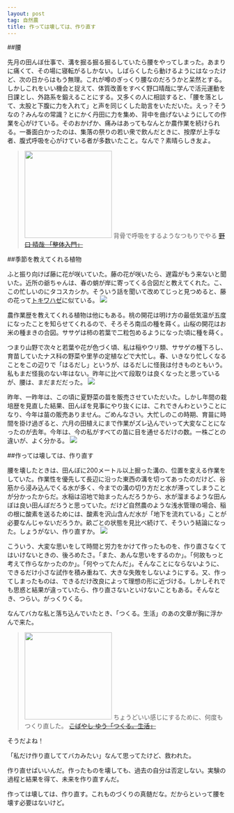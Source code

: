 ```yaml
---
layout: post
tag: 自然農
title: 作っては壊しては、作り直す
---
```

##腰

先月の田んぼ仕事で、溝を掘る掘る掘るしていたら腰をやってしまった。あまりに痛くて、その場に寝転がるしかない。しばらくしたら動けるようにはなったけど、次の日からはもう無理。これが噂のぎっくり腰なのだろうかと呆然とする。しかしこれをいい機会と捉えて、体質改善をすべく野口晴哉に学んで活元運動を日課とし、外路系を鍛えることにする。又多くの人に相談すると、「腰を落として、太股と下腹に力を入れて」と声を同じくした助言をいただいた。えっ？そうなの？みんなの常識？とにかく丹田に力を集め、背中を曲げないようにしての作業を心がけている。そのおかげか、痛みはあってもなんとか農作業を続けられる。一番面白かったのは、集落の祭りの若い衆で飲んだときに、按摩が上手な者、腹式呼吸を心がけている者が多数いたこと。なんで？素晴らしき友よ。

><img class="nolazy" src="http://ecx.images-amazon.com/images/I/417F1R2T7DL._SX332_BO1,204,203,200_.jpg" style="width: 200px">
>背骨で呼吸をするようなつもりでやる
><s><a  href="http://www.amazon.co.jp/gp/product/4480037063/ref=as_li_ss_tl?ie=UTF8&camp=247&creative=7399&creativeASIN=4480037063&linkCode=as2&tag=kobapan-22">野口 晴哉 「整体入門」</a><img src="http://ir-jp.amazon-adsystem.com/e/ir?t=kobapan-22&l=as2&o=9&a=4480037063" width="1" height="1" border="0" alt="" style="border:none !important; margin:0px !important;" /></s>


##季節を教えてくれる植物

ふと振り向けば藤に花が咲いていた。藤の花が咲いたら、遅霜がもう来ないと聞いた。近所の爺ちゃんは、春の蛸が岸に寄ってくる合図だと教えてくれた。こ、この忙しいのにタコスカシか。そういう話を聞いて改めてじっと見つめると、藤の花って[トキワハゼ](https://www.flickr.com/photos/kobapan/5792239073/in/album-72157624144889354/)に似ている。
![](https://c2.staticflickr.com/8/7516/26320464984_6c9198ef48.jpg)

農作業歴を教えてくれる植物は他にもある。桃の開花は明け方の最低気温が五度になったことを知らせてくれるので、そろそろ南瓜の種を蒔く。山桜の開花はお米の種まきの合図。ササゲは柿の若葉で二粒包めるようになった頃に種を蒔く。

つまり山野で次々と若葉や花が色づく頃、私は稲やウリ類、ササゲの種下ろし、育苗していたナス科の野菜や里芋の定植などで大忙し。春、いきなり忙しくなることをこの辺りで「はるだし」というが、はるだしに怪我は付きものともいう。私もまだ怪我のない年はない。昨年に比べて段取りは良くなったと思っているが、腰は、まだまだだった。
![](https://c2.staticflickr.com/8/7297/26636985540_bca297276a.jpg)

昨年、一昨年は、この頃に夏野菜の苗を販売させていただいた。しかし年間の栽培歴を見直した結果、田んぼを見事にやり抜くには、これできんわということになり、今年は苗の販売ありません。ごめんなさい。大忙しのこの時期、育苗に時間を掛け過ぎると、六月の田植えにまで作業がズレ込んでいって大変なことになったのが去年。今年は、今の私がすべての苗に目を通せるだけの数。一株ごとの違いが、よく分かる。
![](https://c2.staticflickr.com/8/7313/26636983870_dd10507401.jpg)


##作っては壊しては、作り直す

腰を壊したときは、田んぼに200メートル以上掘った溝の、位置を変える作業をしていた。作業性を優先して長辺に沿った東西の溝を切ってあったのだけど、谷筋から浸み込んでくる水が多く、今までの溝の切り方だと水が滞ってしまうことが分かったからだ。水稲は沼地で始まったんだろうから、水が溜まるような田んぼは良い田んぼだろうと思っていた。だけど自然農のような浅水管理の場合、稲の根に酸素を送るためには、酸素を沢山含んだ水が「地下を流れている」ことが必要なんじゃないだろうか。畝ごとの状態を見比べ続けて、そういう結論になった。しょうがない、作り直すか。
![](https://c1.staticflickr.com/3/2909/14588993926_9ed20f823c.jpg)

こういう、大変な思いをして時間と労力をかけて作ったものを、作り直さなくてはいけないときの、後ろめたさ。「また、あんな思いをするのか」。「何故もっと考えて作らなかったのか」。「何やってたんだ」。そんなことにならないように、できるだけ小さな試作を積み重ねて、大きな失敗をしないようにする。又、作ってしまったものは、できるだけ改良によって理想の形に近づける。しかしそれでも思惑と結果が違っていたら、作り直さないといけないこともある。そんなとき、つらい。がっくりくる。

なんてバカな私と落ち込んでいたとき、「つくる。生活」のあの文章が胸に浮かんで来た。

><img src="http://ecx.images-amazon.com/images/I/514PYS0PFHL._SX333_BO1,204,203,200_.jpg" style="width:200px"/>
>ちょうどいい感じにするために、何度もつくり直した。
><s><a  href="http://www.amazon.co.jp/gp/product/4391129558/ref=as_li_ss_tl?ie=UTF8&camp=247&creative=7399&creativeASIN=4391129558&linkCode=as2&tag=kobapan-22">こばやし ゆう「つくる。生活」</a><img src="http://ir-jp.amazon-adsystem.com/e/ir?t=kobapan-22&l=as2&o=9&a=4391129558" width="1" height="1" border="0" alt="" style="border:none !important; margin:0px !important;" /></s>

そうだよね！

「私だけ作り直しててバカみたい」なんて思ってたけど、救われた。

作り直せばいいんだ。作ったものを壊しても、過去の自分は否定しない。実験の過程と結果を得て、未来を作り直すんだ。

作っては壊しては、作り直す。これものづくりの真髄だな。だからといって腰を壊す必要はないけど。



